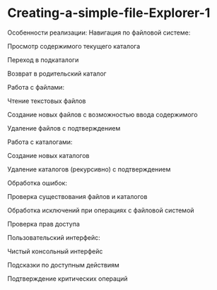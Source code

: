 # Creating-a-simple-file-Explorer-1
Особенности реализации:
Навигация по файловой системе:

Просмотр содержимого текущего каталога

Переход в подкаталоги

Возврат в родительский каталог

Работа с файлами:

Чтение текстовых файлов

Создание новых файлов с возможностью ввода содержимого

Удаление файлов с подтверждением

Работа с каталогами:

Создание новых каталогов

Удаление каталогов (рекурсивно) с подтверждением

Обработка ошибок:

Проверка существования файлов и каталогов

Обработка исключений при операциях с файловой системой

Проверка прав доступа

Пользовательский интерфейс:

Чистый консольный интерфейс

Подсказки по доступным действиям

Подтверждение критических операций
